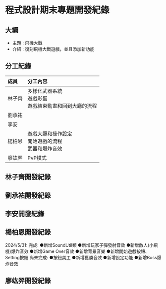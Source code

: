 # 程式設計期末專題開發紀錄

## 大綱
- 主題 : 飛機大戰
- 介紹 : 復刻飛機大戰遊戲，並且添加新功能

## 分工紀錄
|成員|分工內容|
|:--|:--|
|林子齊|多樣化武器系統<br>遊戲彩蛋<br>遊戲結束動畫和回到大廳的流程|
|劉承祐||
|李安||
|楊柏恩|遊戲大廳和操作設定<br>開始遊戲的流程<br>武器和爆炸音效|
|廖竑羿|PvP模式|

## 林子齊開發紀錄

## 劉承祐開發紀錄

## 李安開發紀錄

## 楊柏恩開發紀錄
2024/5/31:
完成:
    ●新增SoundUtil類
    ●新增玩家子彈發射音效
    ●新增敵人(小飛機)爆炸音效
    ●新增Game Over音效
    ●新增背景音樂
    ●新增開始遊戲按鈕、Setting按鈕
尚未完成:
    ●按鈕美工
    ●新增獲勝音效
    ●新增設定功能
    ●新增Boss爆炸音效
## 廖竑羿開發紀錄
